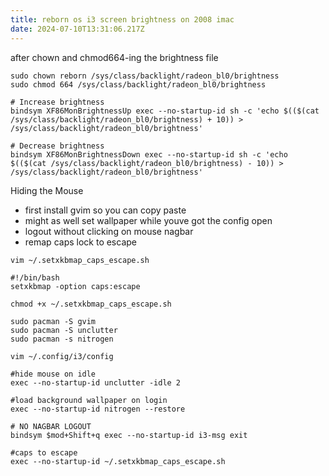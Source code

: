 ```yaml
---
title: reborn os i3 screen brightness on 2008 imac
date: 2024-07-10T13:31:06.217Z
---
```

after chown and chmod664-ing the brightness file

```
sudo chown reborn /sys/class/backlight/radeon_bl0/brightness
sudo chmod 664 /sys/class/backlight/radeon_bl0/brightness
```

```
# Increase brightness
bindsym XF86MonBrightnessUp exec --no-startup-id sh -c 'echo $(($(cat /sys/class/backlight/radeon_bl0/brightness) + 10)) > /sys/class/backlight/radeon_bl0/brightness'

# Decrease brightness
bindsym XF86MonBrightnessDown exec --no-startup-id sh -c 'echo $(($(cat /sys/class/backlight/radeon_bl0/brightness) - 10)) > /sys/class/backlight/radeon_bl0/brightness'
```

Hiding the Mouse

* first install gvim so you can copy paste 
* might as well set wallpaper while youve got the config open
* logout without clicking on mouse nagbar
* remap caps lock to escape


```
vim ~/.setxkbmap_caps_escape.sh

#!/bin/bash
setxkbmap -option caps:escape

chmod +x ~/.setxkbmap_caps_escape.sh
```


```
sudo pacman -S gvim
sudo pacman -S unclutter
sudo pacman -s nitrogen

vim ~/.config/i3/config

#hide mouse on idle
exec --no-startup-id unclutter -idle 2

#load background wallpaper on login
exec --no-startup-id nitrogen --restore

# NO NAGBAR LOGOUT
bindsym $mod+Shift+q exec --no-startup-id i3-msg exit

#caps to escape
exec --no-startup-id ~/.setxkbmap_caps_escape.sh
```
